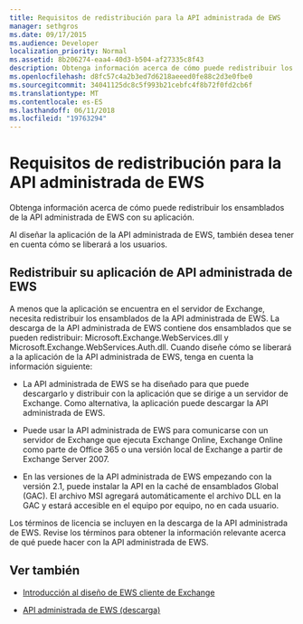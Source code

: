 ```yaml
---
title: Requisitos de redistribución para la API administrada de EWS
manager: sethgros
ms.date: 09/17/2015
ms.audience: Developer
localization_priority: Normal
ms.assetid: 8b206274-eaa4-40d3-b504-af27335c8f43
description: Obtenga información acerca de cómo puede redistribuir los ensamblados de la API administrada de EWS con su aplicación.
ms.openlocfilehash: d8fc57c4a2b3ed7d6218aeeed0fe88c2d3e0fbe0
ms.sourcegitcommit: 34041125dc8c5f993b21cebfc4f8b72f0fd2cb6f
ms.translationtype: MT
ms.contentlocale: es-ES
ms.lasthandoff: 06/11/2018
ms.locfileid: "19763294"
---
```

# <a name="redistribution-requirements-for-the-ews-managed-api"></a>Requisitos de redistribución para la API administrada de EWS

Obtenga información acerca de cómo puede redistribuir los ensamblados de la API administrada de EWS con su aplicación.
  
Al diseñar la aplicación de la API administrada de EWS, también desea tener en cuenta cómo se liberará a los usuarios. 
  
## <a name="redistributing-your-ews-managed-api-application"></a>Redistribuir su aplicación de API administrada de EWS

A menos que la aplicación se encuentra en el servidor de Exchange, necesita redistribuir los ensamblados de la API administrada de EWS. La descarga de la API administrada de EWS contiene dos ensamblados que se pueden redistribuir: Microsoft.Exchange.WebServices.dll y Microsoft.Exchange.WebServices.Auth.dll. Cuando diseñe cómo se liberará a la aplicación de la API administrada de EWS, tenga en cuenta la información siguiente:
  
- La API administrada de EWS se ha diseñado para que puede descargarlo y distribuir con la aplicación que se dirige a un servidor de Exchange. Como alternativa, la aplicación puede descargar la API administrada de EWS.
    
- Puede usar la API administrada de EWS para comunicarse con un servidor de Exchange que ejecuta Exchange Online, Exchange Online como parte de Office 365 o una versión local de Exchange a partir de Exchange Server 2007.
    
- En las versiones de la API administrada de EWS empezando con la versión 2.1, puede instalar la API en la caché de ensamblados Global (GAC). El archivo MSI agregará automáticamente el archivo DLL en la GAC y estará accesible en el equipo por equipo, no en cada usuario.
    
Los términos de licencia se incluyen en la descarga de la API administrada de EWS. Revise los términos para obtener la información relevante acerca de qué puede hacer con la API administrada de EWS.
  
## <a name="see-also"></a>Ver también


- [Introducción al diseño de EWS cliente de Exchange](ews-client-design-overview-for-exchange.md)
    
- [API administrada de EWS (descarga)](http://aka.ms/ews-managed-api-readme)
    


